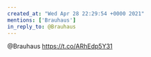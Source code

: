 ```yaml
---
created_at: "Wed Apr 28 22:29:54 +0000 2021"
mentions: ['Brauhaus']
in_reply_to: @Brauhaus
---
```


@Brauhaus https://t.co/ARhEdp5Y31